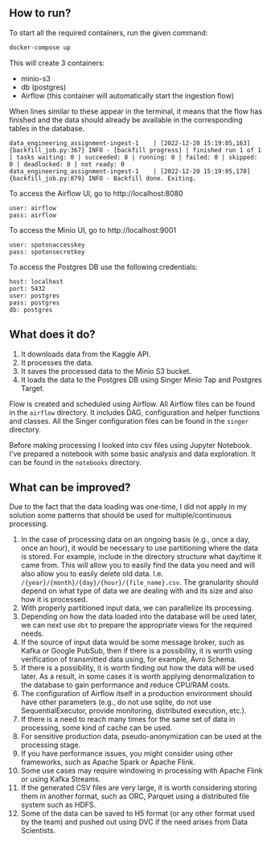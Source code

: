 ## How to run?

To start all the required containers, run the given command:
```bash
docker-compose up
```

This will create 3 containers:
- minio-s3
- db (postgres)
- Airflow (this container will automatically start the ingestion flow)

When lines similar to these appear in the terminal, it means that the flow has finished and the data should already be available in the corresponding tables in the database.
```shell
data_engineering_assignment-ingest-1    | [2022-12-20 15:19:05,163] {backfill_job.py:367} INFO - [backfill progress] | finished run 1 of 1 | tasks waiting: 0 | succeeded: 8 | running: 0 | failed: 0 | skipped: 0 | deadlocked: 0 | not ready: 0
data_engineering_assignment-ingest-1    | [2022-12-20 15:19:05,170] {backfill_job.py:879} INFO - Backfill done. Exiting.

```

To access the Airflow UI, go to http://localhost:8080
```shell
user: airflow
pass: airflow
```

To access the Minio UI, go to http://localhost:9001
```shell
user: spotonaccesskey
pass: spotonsecretkey
```

To access the Postgres DB use the following credentials:
```shell
host: localhost
port: 5432
user: postgres
pass: postgres
db: postgres
```

## What does it do?

1. It downloads data from the Kaggle API.
2. It processes the data.
3. It saves the processed data to the Minio S3 bucket.
4. It loads the data to the Postgres DB using Singer Minio Tap and Postgres Target.

Flow is created and scheduled using Airflow.
All Airflow files can be found in the `airflow` directory. It includes DAG, configuration and helper functions and classes.
All the Singer configuration files can be found in the `singer` directory.

Before making processing I looked into csv files using Jupyter Notebook. I've prepared a notebook with some basic analysis and data exploration. It can be found in the `notebooks` directory.

## What can be improved?
Due to the fact that the data loading was one-time, I did not apply in my solution some patterns that should be used for multiple/continuous processing.

1. In the case of processing data on an ongoing basis (e.g., once a day, once an hour), it would be necessary to use partitioning where the data is stored. For example, include in the directory structure what day/time it came from. This will allow you to easily find the data you need and will also allow you to easily delete old data. I.e. `/{year}/{month}/{day}/{hour}/{file_name}.csv`. The granularity should depend on what type of data we are dealing with and its size and also how it is processed.
2. With properly partitioned input data, we can parallelize its processing.
3. Depending on how the data loaded into the database will be used later, we can next use `dbt` to prepare the appropriate views for the required needs.
4. If the source of input data would be some message broker, such as Kafka or Google PubSub, then if there is a possibility, it is worth using verification of transmitted data using, for example, Avro Schema.
5. If there is a possibility, it is worth finding out how the data will be used later. As a result, in some cases it is worth applying denormalization to the database to gain performance and reduce CPU/RAM costs.
6. The configuration of Airflow itself in a production environment should have other parameters (e.g., do not use sqlite, do not use SequentialExecutor, provide monitoring, distributed execution, etc.).
7. If there is a need to reach many times for the same set of data in processing, some kind of cache can be used.
8. For sensitive production data, pseudo-anonymization can be used at the processing stage.
9. If you have performance issues, you might consider using other frameworks, such as Apache Spark or Apache Flink.
10. Some use cases may require windowing in processing with Apache Flink or using Kafka Streams.
11. If the generated CSV files are very large, it is worth considering storing them in another format, such as ORC, Parquet using a distributed file system such as HDFS.
12. Some of the data can be saved to H5 format (or any other format used by the team) and pushed out using DVC if the need arises from Data Scientists.
